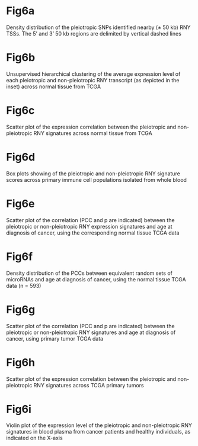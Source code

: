 # Fig6a
Density distribution of the pleiotropic SNPs identified nearby (± 50 kb) RNY TSSs. The 5’ and 3’ 50 kb regions are delimited by vertical dashed lines

# Fig6b
Unsupervised hierarchical clustering of the average expression level of each pleiotropic and non-pleiotropic RNY transcript (as depicted in the inset) across normal tissue from TCGA

# Fig6c
Scatter plot of the expression correlation between the pleiotropic and non-pleiotropic RNY signatures across normal tissue from TCGA

# Fig6d
Box plots showing of the pleiotropic and non-pleiotropic RNY signature scores across primary immune cell populations isolated from whole blood

# Fig6e
Scatter plot of the correlation (PCC and p are indicated) between the pleiotropic or non-pleiotropic RNY expression signatures and age at diagnosis of cancer, using the corresponding normal tissue TCGA data

# Fig6f
Density distribution of the PCCs between equivalent random sets of microRNAs and age at diagnosis of cancer, using the normal tissue TCGA data (n = 593)

# Fig6g
Scatter plot of the correlation (PCC and p are indicated) between the pleiotropic or non-pleiotropic RNY signatures and age at diagnosis of cancer, using primary tumor TCGA data

# Fig6h
Scatter plot of the expression correlation between the pleiotropic and non-pleiotropic RNY signatures across TCGA primary tumors

# Fig6i
Violin plot of the expression level of the pleiotropic and non-pleiotropic RNY signatures in blood plasma from cancer patients and healthy individuals, as indicated on the X-axis